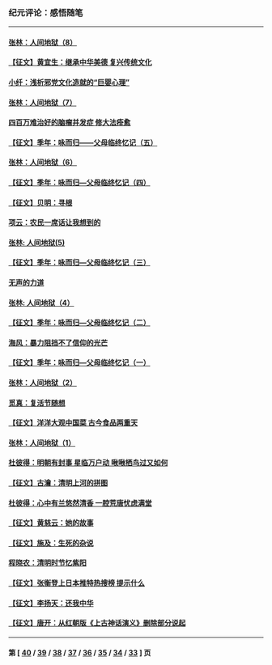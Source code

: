### 纪元评论：感悟随笔
---
#### [张林：人间地狱（8）](../../pages/nsc1035/n11248954.md) 
#### [【征文】黄宜生：继承中华美德 复兴传统文化](../../pages/nsc1035/n11242144.md) 
#### [小纤：浅析邪党文化造就的“巨婴心理”](../../pages/nsc1035/n11245625.md) 
#### [张林：人间地狱（7）](../../pages/nsc1035/n11240387.md) 
#### [四百万难治好的脑瘤并发症 修大法痊愈](../../pages/nsc1035/n11238020.md) 
#### [【征文】季年：咏而归——父母临终忆记（五）](../../pages/nsc1035/n11206982.md) 
#### [张林：人间地狱（6）](../../pages/nsc1035/n11233384.md) 
#### [【征文】季年：咏而归—父母临终忆记（四）](../../pages/nsc1035/n11206951.md) 
#### [【征文】贝明：寻根](../../pages/nsc1035/n11223075.md) 
#### [项云：农民一席话让我想到的](../../pages/nsc1035/n11225702.md) 
#### [张林: 人间地狱(5)](../../pages/nsc1035/n11225622.md) 
#### [【征文】季年：咏而归—父母临终忆记（三）](../../pages/nsc1035/n11206936.md) 
#### [无声的力道](../../pages/nsc1035/n11223813.md) 
#### [张林: 人间地狱（4）](../../pages/nsc1035/n11222414.md) 
#### [【征文】季年：咏而归—父母临终忆记（二）](../../pages/nsc1035/n11206860.md) 
#### [海风：暴力阻挡不了信仰的光芒](../../pages/nsc1035/n11216582.md) 
#### [【征文】季年：咏而归—父母临终忆记（一）](../../pages/nsc1035/n11206251.md) 
#### [张林：人间地狱（2）](../../pages/nsc1035/n11203873.md) 
#### [觅真：复活节随想](../../pages/nsc1035/n11203302.md) 
#### [【征文】洋洋大观中国菜 古今食品两重天](../../pages/nsc1035/n11086618.md) 
#### [张林：人间地狱（1）](../../pages/nsc1035/n11197510.md) 
#### [杜彼得：明朝有封事 星临万户动 啾啾栖鸟过又如何](../../pages/nsc1035/n11189990.md) 
#### [【征文】古瀹：清明上河的拼图](../../pages/nsc1035/n11190853.md) 
#### [杜彼得：心中有兰悠然清香 一腔荒唐忧虑满堂](../../pages/nsc1035/n11189703.md) 
#### [【征文】黄慈云：她的故事](../../pages/nsc1035/n11185108.md) 
#### [【征文】施及：生死的杂说](../../pages/nsc1035/n11172888.md) 
#### [程晓农：清明时节忆紫阳](../../pages/nsc1035/n11169943.md) 
#### [【征文】张衡登上日本推特热搜榜 提示什么](../../pages/nsc1035/n11167706.md) 
#### [【征文】李扬天：还我中华](../../pages/nsc1035/n11166914.md) 
#### [【征文】唐开：从红朝版《上古神话演义》删除部分说起](../../pages/nsc1035/n11164493.md) 

---
#### 第 [ [40](./40.md) / [39](./39.md) / [38](./38.md) / [37](./37.md) / [36](./36.md) / [35](./35.md) / [34](./34.md) / [33](./33.md) ] 页
